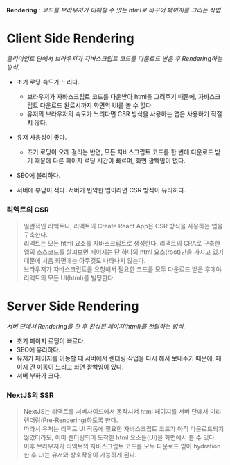 **Rendering** : _코드를 브라우저가 이해할 수 있는 html로 바꾸어 페이지를 그리는 작업_

# Client Side Rendering

_클라이언트 단에서 브라우저가 자바스크립트 코드를 다운로드 받은 후 Rendering하는 방식._

- 초기 로딩 속도가 느리다.

  - 브라우저가 자바스크립트 코드를 다운받아 html을 그려주기 때문에, 자바스크립트 다운로드 완료시까지 화면의 UI를 볼 수 없다.
  - 유저의 브라우저의 속도가 느리다면 CSR 방식을 사용하는 앱은 사용하기 적절치 않다.

- 유저 사용성이 좋다.
  - 초기 로딩이 오래 걸리는 반면, 모든 자바스크립트 코드를 한 번에 다운로드 받기 때문에 다른 페이지 로딩 시간이 빠르며, 화면 깜빡임이 없다.
- SEO에 불리하다.
- 서버에 부담이 적다. 서버가 빈약한 앱이라면 CSR 방식이 유리하다.

### 리액트의 CSR

> 일반적인 리액트나, 리액트의 Create React App은 CSR 방식을 사용하는 앱을 구축한다.  
> 리액트는 모든 html 요소를 자바스크립트로 생성한다. 리액트의 CRA로 구축한 앱의 소스코드를 살펴보면 페이지는 단 하나의 html 요소(root)만을 가지고 있기 때문에 처음 화면에는 아무것도 나타나지 않는다.  
> 브라우저가 자바스크립트를 요청해서 필요한 코드를 모두 다운로드 받은 후에야 리액트의 모든 UI(html)를 빌딩한다.

# Server Side Rendering

_서버 단에서 Rendering을 한 후 완성된 페이지(html)를 전달하는 방식._

- 초기 페이지 로딩이 빠르다.
- SEO에 유리하다.
- 유저가 페이지를 이동할 때 서버에서 렌더링 작업을 다시 해서 보내주기 때문에, 페이지 간 이동이 느리고 화면 깜빡임이 있다.
- 서버 부하가 크다.

### NextJS의 SSR

> NextJS는 리액트를 서버사이드에서 동작시켜 html 페이지를 서버 단에서 미리 렌더링(Pre-Rendering)하도록 한다.  
> 따라서 유저는 리액트 UI 작동에 필요한 자바스크립트 코드가 아직 다운로드되지 않았더라도, 이미 렌더링되어 도착한 html 요소들(UI)을 화면에서 볼 수 있다.  
> 이후 브라우저가 리액트의 자바스크립트 코드를 모두 다운로드 받아 hydration한 후 UI는 유저와 상호작용이 가능하게 된다.
